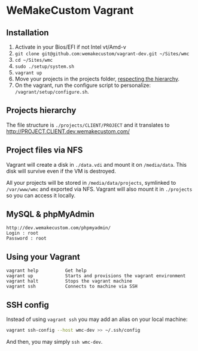 WeMakeCustom Vagrant
===========================================


## Installation

 1. Activate in your Bios/EFI if not Intel vt/Amd-v 
 2. `git clone git@github.com:wemakecustom/vagrant-dev.git ~/Sites/wmc`
 3. `cd ~/Sites/wmc`
 4. `sudo ./setup/system.sh`
 5. `vagrant up`
76. Move your projects in the projects folder, [respecting the hierarchy](#projects-hierarchy).
 6. On the vagrant, run the configure script to personalize: `/vagrant/setup/configure.sh`.

## Projects hierarchy

The file structure is `./projects/CLIENT/PROJECT` and it translates to http://PROJECT.CLIENT.dev.wemakecustom.com/

## Project files via NFS

Vagrant will create a disk in `./data.vdi` and mount it on `/media/data`.
This disk will survive even if the VM is destroyed.

All your projects will be stored in `/media/data/projects`, symlinked to `/var/www/wmc` and exported via NFS.
Vagrant will also mount it in `./projects` so you can access it locally.

## MySQL & phpMyAdmin
    http://dev.wemakecustom.com/phpmyadmin/
    Login : root
    Password : root

## Using your Vagrant

    vagrant help          Get help
    vagrant up            Starts and provisions the vagrant environment
    vagrant halt          Stops the vagrant machine
    vagrant ssh           Connects to machine via SSH

## SSH config

Instead of using `vagrant ssh` you may add an alias on your local machine:

```bash
vagrant ssh-config --host wmc-dev >> ~/.ssh/config
```

And then, you may simply `ssh wmc-dev`.
